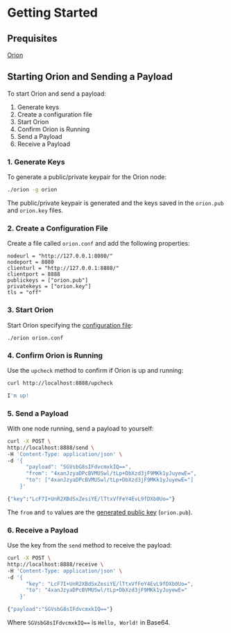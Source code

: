 # Getting Started

## Prequisites

[Orion](../Installation/Install-Binaries.md)

## Starting Orion and Sending a Payload

To start Orion and send a payload: 
1. Generate keys 
2. Create a configuration file 
3. Start Orion 
4. Confirm Orion is Running 
5. Send a Payload
6. Receive a Payload 

### 1. Generate Keys

To generate a public/private keypair for the Orion node:

``` bash
./orion -g orion
```

The public/private keypair is generated and the keys saved in the `orion.pub` and `orion.key` files.

### 2. Create a Configuration File

Create a file called `orion.conf` and add the following properties:

```
nodeurl = "http://127.0.0.1:8080/"
nodeport = 8080
clienturl = "http://127.0.0.1:8888/"
clientport = 8888
publickeys = ["orion.pub"]
privatekeys = ["orion.key"]
tls = "off"
```

### 3. Start Orion

Start Orion specifying the [configuration file](#2-create-a-configuration-file):

```
./orion orion.conf
```

### 4. Confirm Orion is Running

Use the `upcheck` method to confirm if Orion is up and running:

```bash tab="Request"
curl http://localhost:8888/upcheck
```

```bash tab="Result"
I'm up!
```

### 5. Send a Payload

With one node running, send a payload to yourself:

```bash tab="Request"
curl -X POST \
http://localhost:8888/send \
-H 'Content-Type: application/json' \
-d '{ 
      "payload": "SGVsbG8sIFdvcmxkIQ==",
      "from": "4xanJzyaDPcBVMUSwl/tLp+DbXzd3jF9MKk1yJuyewE=",
      "to": ["4xanJzyaDPcBVMUSwl/tLp+DbXzd3jF9MKk1yJuyewE="]
    }'
```

```bash tab="Result"
{"key":"LcF7I+UnR2XBdSxZesiYE/lTtxVfFeY4EvL9fDXb0Uo="}
```

The `from` and `to` values are the [generated public key](#1-generate-keys) (`orion.pub`).

### 6. Receive a Payload

Use the key from the `send` method to receive the payload:

```bash tab="Request"
curl -X POST \
http://localhost:8888/receive \
-H 'Content-Type: application/json' \
-d '{
      "key": "LcF7I+UnR2XBdSxZesiYE/lTtxVfFeY4EvL9fDXb0Uo=",
      "to": "4xanJzyaDPcBVMUSwl/tLp+DbXzd3jF9MKk1yJuyewE="
    }'
```

```bash tab="Result"
{"payload":"SGVsbG8sIFdvcmxkIQ=="}
```
Where `SGVsbG8sIFdvcmxkIQ==` is `Hello, World!` in Base64.
